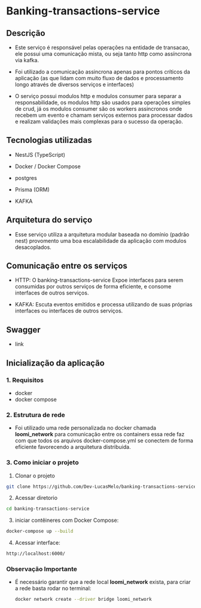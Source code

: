 # Banking-transactions-service

## Descrição

- Este serviço é responsável pelas operações na entidade de transacao, ele possui uma comunicação mista, ou seja tanto http como assíncrona via kafka. 


- Foi utilizado a comunicação assincrona apenas para pontos críticos da aplicação (as que lidam com muito fluxo de dados e processamento longo através de diversos serviços e interfaces)

- O serviço possui modulos http e modulos consumer para separar a responsabilidade, os modulos http são usados para operações simples de crud, já os modulos consumer são os workers assincronos onde recebem um evento e chamam serviços externos para processar dados e realizam validações mais complexas para o sucesso da operação. 

## Tecnologias utilizadas

- NestJS (TypeScript)

- Docker / Docker Compose

- postgres

- Prisma (ORM)

- KAFKA

## Arquitetura do serviço

- Esse serviço utiliza a arquitetura modular baseada no domínio (padrão nest) provomento uma boa escalabilidade da aplicação com modulos desacoplados. 

## Comunicação entre os serviços

- HTTP: O banking-transactions-service Expoe interfaces para serem consumidas por outros serviços de forma eficiente, e consome interfaces de outros serviços. 

- KAFKA: Escuta eventos emitidos e processa utilizando de suas próprias interfaces ou interfaces de outros serviços. 

## Swagger

- link 

## Inicialização da aplicação 
 
### 1. Requisitos  
 - docker
 - docker compose
### 2. Estrutura de rede
 - Foi utilizado uma rede personalizada no docker chamada <strong> loomi_network</strong> para comunicação entre os containers essa rede faz com que todos os arquivos docker-compose.yml se conectem de forma eficiente favorecendo a arquitetura distribuida.  
 
### 3. Como iniciar o projeto

 1. Clonar o projeto

  ```bash
  git clone https://github.com/Dev-LucasMelo/banking-transactions-service.git
  ```
 2. Acessar diretorio 
  
  ```bash
  cd banking-transactions-service
  ```

3. iniciar contêineres com Docker Compose:
 
  ```bash
  docker-compose up --build
  ```

4. Acessar interface: 

  ```bash
  http://localhost:6000/
  ```

### Observação Importante
- É necessário garantir que a rede local <strong> loomi_network</strong> exista, para criar a rede basta rodar no terminal: 

  ```bash
  docker network create --driver bridge loomi_network
  ```